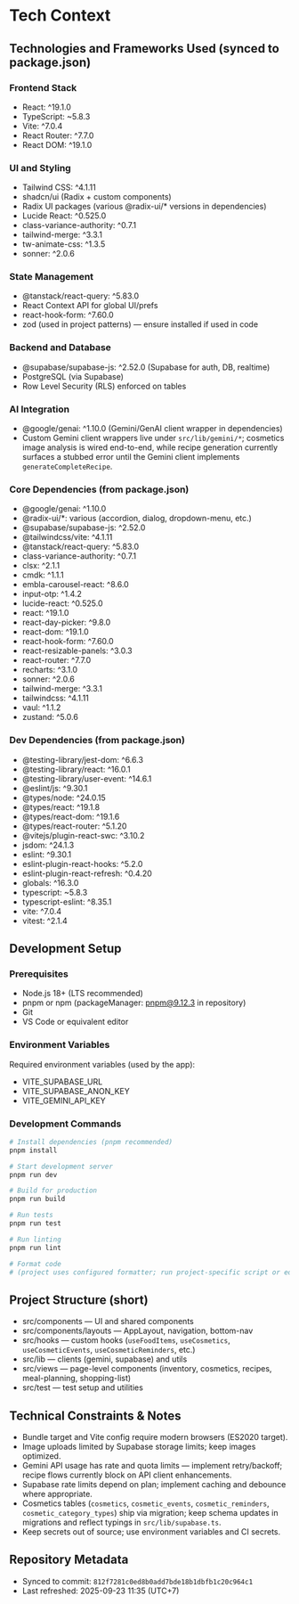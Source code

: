 # Tech Context

## Technologies and Frameworks Used (synced to package.json)

### Frontend Stack

- React: ^19.1.0
- TypeScript: ~5.8.3
- Vite: ^7.0.4
- React Router: ^7.7.0
- React DOM: ^19.1.0

### UI and Styling

- Tailwind CSS: ^4.1.11
- shadcn/ui (Radix + custom components)
- Radix UI packages (various @radix-ui/\* versions in dependencies)
- Lucide React: ^0.525.0
- class-variance-authority: ^0.7.1
- tailwind-merge: ^3.3.1
- tw-animate-css: ^1.3.5
- sonner: ^2.0.6

### State Management

- @tanstack/react-query: ^5.83.0
- React Context API for global UI/prefs
- react-hook-form: ^7.60.0
- zod (used in project patterns) — ensure installed if used in code

### Backend and Database

- @supabase/supabase-js: ^2.52.0 (Supabase for auth, DB, realtime)
- PostgreSQL (via Supabase)
- Row Level Security (RLS) enforced on tables

### AI Integration

- @google/genai: ^1.10.0 (Gemini/GenAI client wrapper in dependencies)
- Custom Gemini client wrappers live under `src/lib/gemini/*`; cosmetics image analysis is wired end-to-end, while recipe generation currently surfaces a stubbed error until the Gemini client implements `generateCompleteRecipe`.

### Core Dependencies (from package.json)

- @google/genai: ^1.10.0
- @radix-ui/\*: various (accordion, dialog, dropdown-menu, etc.)
- @supabase/supabase-js: ^2.52.0
- @tailwindcss/vite: ^4.1.11
- @tanstack/react-query: ^5.83.0
- class-variance-authority: ^0.7.1
- clsx: ^2.1.1
- cmdk: ^1.1.1
- embla-carousel-react: ^8.6.0
- input-otp: ^1.4.2
- lucide-react: ^0.525.0
- react: ^19.1.0
- react-day-picker: ^9.8.0
- react-dom: ^19.1.0
- react-hook-form: ^7.60.0
- react-resizable-panels: ^3.0.3
- react-router: ^7.7.0
- recharts: ^3.1.0
- sonner: ^2.0.6
- tailwind-merge: ^3.3.1
- tailwindcss: ^4.1.11
- vaul: ^1.1.2
- zustand: ^5.0.6

### Dev Dependencies (from package.json)

- @testing-library/jest-dom: ^6.6.3
- @testing-library/react: ^16.0.1
- @testing-library/user-event: ^14.6.1
- @eslint/js: ^9.30.1
- @types/node: ^24.0.15
- @types/react: ^19.1.8
- @types/react-dom: ^19.1.6
- @types/react-router: ^5.1.20
- @vitejs/plugin-react-swc: ^3.10.2
- jsdom: ^24.1.3
- eslint: ^9.30.1
- eslint-plugin-react-hooks: ^5.2.0
- eslint-plugin-react-refresh: ^0.4.20
- globals: ^16.3.0
- typescript: ~5.8.3
- typescript-eslint: ^8.35.1
- vite: ^7.0.4
- vitest: ^2.1.4

## Development Setup

### Prerequisites

- Node.js 18+ (LTS recommended)
- pnpm or npm (packageManager: pnpm@9.12.3 in repository)
- Git
- VS Code or equivalent editor

### Environment Variables

Required environment variables (used by the app):

- VITE_SUPABASE_URL
- VITE_SUPABASE_ANON_KEY
- VITE_GEMINI_API_KEY

### Development Commands

```bash
# Install dependencies (pnpm recommended)
pnpm install

# Start development server
pnpm run dev

# Build for production
pnpm run build

# Run tests
pnpm run test

# Run linting
pnpm run lint

# Format code
# (project uses configured formatter; run project-specific script or editor formatting)
```

## Project Structure (short)

- src/components — UI and shared components
- src/components/layouts — AppLayout, navigation, bottom-nav
- src/hooks — custom hooks (`useFoodItems`, `useCosmetics`, `useCosmeticEvents`, `useCosmeticReminders`, etc.)
- src/lib — clients (gemini, supabase) and utils
- src/views — page-level components (inventory, cosmetics, recipes, meal-planning, shopping-list)
- src/test — test setup and utilities

## Technical Constraints & Notes

- Bundle target and Vite config require modern browsers (ES2020 target).
- Image uploads limited by Supabase storage limits; keep images optimized.
- Gemini API usage has rate and quota limits — implement retry/backoff; recipe flows currently block on API client enhancements.
- Supabase rate limits depend on plan; implement caching and debounce where appropriate.
- Cosmetics tables (`cosmetics`, `cosmetic_events`, `cosmetic_reminders`, `cosmetic_category_types`) ship via migration; keep schema updates in migrations and reflect typings in `src/lib/supabase.ts`.
- Keep secrets out of source; use environment variables and CI secrets.

## Repository Metadata

- Synced to commit: `812f7281c0ed8b0add7bde18b1dbfb1c20c964c1`
- Last refreshed: 2025-09-23 11:35 (UTC+7)
